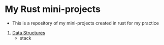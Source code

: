 # My Rust mini-projects

- This is a repository of my mini-projects created in rust for my practice

1. [Data Structures](./data-strustures/)
    - stack
